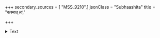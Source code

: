 +++
secondary_sources = [ "MSS_9210",]
jsonClass = "Subhaashita"
title = "कस्मात् त्वं,"

+++

<details><summary>Text</summary>

कस्मात् त्वं, तातगेहाद्, अपरमभिनवा ब्रूहि का तत्र वार्ता, देव्या देवो जितः, किं वृषडमरुचिताभस्मभोगीन्द्रचन्द्रान्।  
इत्येवं बर्हिनाथे कथयति सहसा भर्तूभिक्षाविभूषा- वैगुण्योद्वेगजन्मा जगदवतु चिरं हारवो भृङ्गरीटेः॥
</details>
